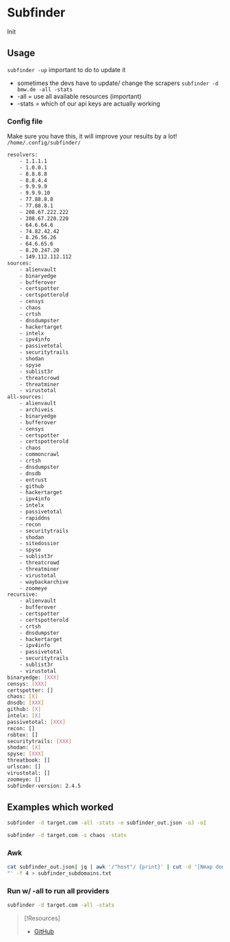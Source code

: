 
# Subfinder
Init
## Usage
`subfinder -up` important to do to update it
- sometimes the devs have to update/ change the scrapers
`subfinder -d bmw.de -all -stats` 
- -all = use all available resources (important) 
- -stats = which of our api keys are actually working
### Config file
Make sure you have this, it will improve your results by a lot! `/home/.config/subfinder/`
```bash
resolvers:
    - 1.1.1.1
    - 1.0.0.1
    - 8.8.8.8
    - 8.8.4.4
    - 9.9.9.9
    - 9.9.9.10
    - 77.88.8.8
    - 77.88.8.1
    - 208.67.222.222
    - 208.67.220.220
    - 64.6.64.6
    - 74.82.42.42
    - 8.26.56.26
    - 64.6.65.6
    - 8.20.247.20
    - 149.112.112.112
sources:
    - alienvault
    - binaryedge
    - bufferover
    - certspotter
    - certspotterold
    - censys
    - chaos
    - crtsh
    - dnsdumpster
    - hackertarget
    - intelx
    - ipv4info
    - passivetotal
    - securitytrails
    - shodan
    - spyse
    - sublist3r
    - threatcrowd
    - threatminer
    - virustotal
all-sources:
    - alienvault
    - archiveis
    - binaryedge
    - bufferover
    - censys
    - certspotter
    - certspotterold
    - chaos
    - commoncrawl
    - crtsh
    - dnsdumpster
    - dnsdb
    - entrust
    - github
    - hackertarget
    - ipv4info
    - intelx
    - passivetotal
    - rapiddns
    - recon
    - securitytrails
    - shodan
    - sitedossier
    - spyse
    - sublist3r
    - threatcrowd
    - threatminer
    - virustotal
    - waybackarchive
    - zoomeye
recursive:
    - alienvault
    - bufferover
    - certspotter
    - certspotterold
    - crtsh
    - dnsdumpster
    - hackertarget
    - ipv4info
    - passivetotal
    - securitytrails
    - sublist3r
    - virustotal
binaryedge: [XXX]
censys: [XXX]
certspotter: []
chaos: [X]
dnsdb: [XXX]
github: [X]
intelx: [X]
passivetotal: [XXX]
recon: []
robtex: []
securitytrails: [XXX]
shodan: [X]
spyse: [XXX]
threatbook: []
urlscan: []
virustotal: []
zoomeye: []
subfinder-version: 2.4.5
```
## Examples which worked
```bash
subfinder -d target.com -all -stats -o subfinder_out.json -oJ -oI

subfinder -d target.com -s chaos -stats
```
### Awk
```bash
cat subfinder_out.json| jq | awk '/"host"/ {print}' | cut -d '│Nmap done: 1067 IP addresses (1067 hosts up) scanned in 98161.08 seconds
"' -f 4 > subfinder_subdomains.txt
```
### Run w/ -all to run all providers
```bash
subfinder -d target.com -all -stats
```

> [!Resources]
> - [GitHub](https://github.com/projectdiscovery/subfinder?tab=readme-ov-file)